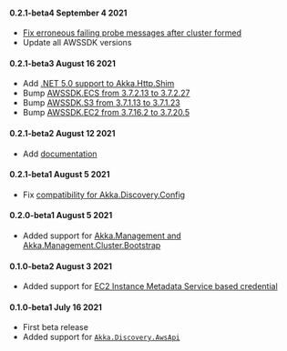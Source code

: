 #### 0.2.1-beta4 September 4 2021 ####
* [Fix erroneous failing probe messages after cluster formed](https://github.com/akkadotnet/Akka.Management/pull/79)
* Update all AWSSDK versions

#### 0.2.1-beta3 August 16 2021 ####
* Add [.NET 5.0 support to Akka.Http.Shim](https://github.com/akkadotnet/Akka.Management/pull/29)
* Bump [AWSSDK.ECS from 3.7.2.13 to 3.7.2.27](https://github.com/akkadotnet/Akka.Management/pull/32)
* Bump [AWSSDK.S3 from 3.7.1.13 to 3.7.1.23](https://github.com/akkadotnet/Akka.Management/pull/34)
* Bump [AWSSDK.EC2 from 3.7.16.2 to 3.7.20.5](https://github.com/akkadotnet/Akka.Management/pull/36)

#### 0.2.1-beta2 August 12 2021 ####
* Add [documentation](https://github.com/akkadotnet/Akka.Management/pull/25)

#### 0.2.1-beta1 August 5 2021 ####
* Fix [compatibility for Akka.Discovery.Config](https://github.com/akkadotnet/Akka.Management/pull/20)

#### 0.2.0-beta1 August 5 2021 ####
* Added support for [Akka.Management and Akka.Management.Cluster.Bootstrap](https://github.com/akkadotnet/Akka.Management/pull/13)

#### 0.1.0-beta2 August 3 2021 ####
* Added support for [EC2 Instance Metadata Service based credential](https://github.com/akkadotnet/Akka.Management/pull/14)

#### 0.1.0-beta1 July 16 2021 ####
* First beta release
* Added support for [`Akka.Discovery.AwsApi`](https://github.com/akkadotnet/Akka.Management/blob/dev/src/discovery/Akka.Discovery.AwsApi)
